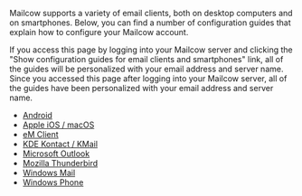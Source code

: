 Mailcow supports a variety of email clients, both on desktop computers and on smartphones.
Below, you can find a number of configuration guides that explain how to configure your Mailcow account.

<div class="client_variables_unavailable" markdown="1">
If you access this page by logging into your Mailcow server and clicking the "Show configuration guides for email clients and smartphones" link, all of the guides will be personalized with your email address and server name.
</div>
<div class="client_variables_available" markdown="1">
Since you accessed this page after logging into your Mailcow server, all of the guides have been personalized with your email address and server name.
</div>

- [Android](client-android)
- [Apple iOS / macOS](client-apple)
- [eM Client](client-emclient)
- [KDE Kontact / KMail](client-kontact)
- [Microsoft Outlook](client-outlook)
- [Mozilla Thunderbird](client-thunderbird)
- [Windows Mail](client-windows)
- [Windows Phone](client-windowsphone)
